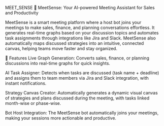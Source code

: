 MEET_SENSE 🚀
MeetSense: Your AI-powered Meeting Assistant for Sales and Productivity

MeetSense is a smart meeting platform where a host bot joins your meetings to make sales, finance, and planning conversations effortless. It generates real-time graphs based on your discussion topics and automates task assignments through integrations like Jira and Slack. MeetSense also automatically maps discussed strategies into an intuitive, connected canvas, helping teams move faster and stay organized.

🌟 Features
Live Graph Generation:
Converts sales, finance, or planning discussions into real-time graphs for quick insights.

AI Task Assigner:
Detects when tasks are discussed (task name + deadline) and assigns them to team members via Jira and Slack integration, with instant notifications.

Strategy Canvas Creator:
Automatically generates a dynamic visual canvas of strategies and plans discussed during the meeting, with tasks linked month-wise or phase-wise.

Bot Host Integration:
The MeetSense bot automatically joins your meetings, making your sessions more actionable and productive.
